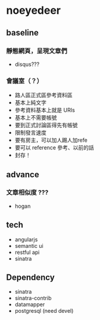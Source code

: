 # noeyedeer

## baseline

### 靜態網頁，呈現文章們
* disqus???

### 會議室（？）
* 路人區正式區參考資料區
* 基本上純文字
* 參考資料基本上就是 URIs
* 基本上不需要帳號
* 要到正式討論區得先有帳號
* 限制發言速度
* 要有房主，可以加人踢人加refe
* 要可以 reference 參考、以前的話
* 封存！

## advance

### 文章相似度 ???
* hogan

## tech
* angularjs
* semantic ui
* restful api
* sinatra

## Dependency

* sinatra
* sinatra-contrib
* datamapper
* postgresql (need devel)
